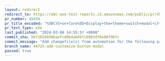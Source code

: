 ```yaml
---
layout: redirect
redirect_to: https://a8c-woo-test-reports.s3.amazonaws.com/public/pr/45434/e2e/index.html
pr_number: 45434
pr_title_encoded: "%5BCYS+on+Core%5D+Display+the+theme+switch+modal+if+the+current+active+theme+is+not+TT4+when+editing+a+theme"
pr_test_type: e2e
last_published: "2024-03-08 14:55:57 +0000"
commit_sha: bbf102b950baefcd064a66bfcb983df6e00f96fc
commit_message: "Add changefile(s) from automation for the following project(s): wooco…"
branch_name: 44725-add-customize-button-modal
passed: true
---
```

